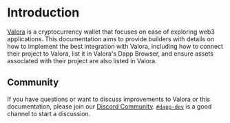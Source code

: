 # Introduction

[Valora](https://github.com/valora-inc/wallet) is a cryptocurrency
wallet that focuses on ease of exploring web3 applications. This
documentation aims to provide builders with details on how to
implement the best integration with Valora, including how to connect
their project to Valora, list it in Valora's Dapp Browser, and ensure
assets associated with their project are also listed in Valora.

## Community

If you have questions or want to discuss improvements to Valora or
this documentation, please join our [Discord
Community](https://discord.com/invite/J5XMtMkwC4). [`#dapp-dev`](https://discord.gg/gQvjYv5Fqh)
is a good channel to start a discussion.
